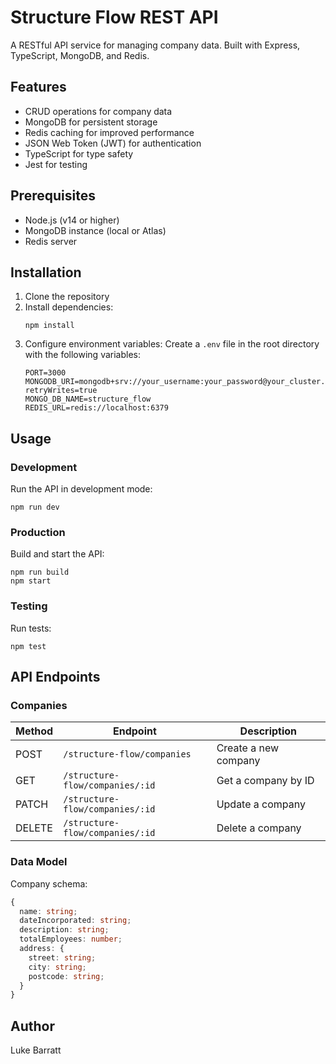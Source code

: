 # Structure Flow REST API

A RESTful API service for managing company data. Built with Express, TypeScript, MongoDB, and Redis.

## Features

- CRUD operations for company data
- MongoDB for persistent storage
- Redis caching for improved performance
- JSON Web Token (JWT) for authentication
- TypeScript for type safety
- Jest for testing

## Prerequisites

- Node.js (v14 or higher)
- MongoDB instance (local or Atlas)
- Redis server

## Installation

1. Clone the repository
2. Install dependencies:
   ```
   npm install
   ```
3. Configure environment variables:
   Create a `.env` file in the root directory with the following variables:
   ```
   PORT=3000
   MONGODB_URI=mongodb+srv://your_username:your_password@your_cluster.mongodb.net/?retryWrites=true
   MONGO_DB_NAME=structure_flow
   REDIS_URL=redis://localhost:6379
   ```

## Usage

### Development

Run the API in development mode:

```
npm run dev
```

### Production

Build and start the API:

```
npm run build
npm start
```

### Testing

Run tests:

```
npm test
```

## API Endpoints

### Companies

| Method | Endpoint                        | Description          |
| ------ | ------------------------------- | -------------------- |
| POST   | `/structure-flow/companies`     | Create a new company |
| GET    | `/structure-flow/companies/:id` | Get a company by ID  |
| PATCH  | `/structure-flow/companies/:id` | Update a company     |
| DELETE | `/structure-flow/companies/:id` | Delete a company     |

### Data Model

Company schema:

```typescript
{
  name: string;
  dateIncorporated: string;
  description: string;
  totalEmployees: number;
  address: {
    street: string;
    city: string;
    postcode: string;
  }
}
```

## Author

Luke Barratt
